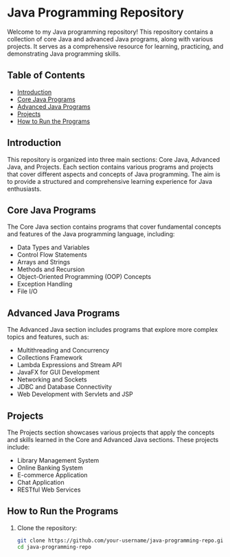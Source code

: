 # Java Programming Repository

Welcome to my Java programming repository! This repository contains a collection of core Java and advanced Java programs, along with various projects. It serves as a comprehensive resource for learning, practicing, and demonstrating Java programming skills.

## Table of Contents

- [Introduction](#introduction)
- [Core Java Programs](#core-java-programs)
- [Advanced Java Programs](#advanced-java-programs)
- [Projects](#projects)
- [How to Run the Programs](#how-to-run-the-programs)


## Introduction

This repository is organized into three main sections: Core Java, Advanced Java, and Projects. Each section contains various programs and projects that cover different aspects and concepts of Java programming. The aim is to provide a structured and comprehensive learning experience for Java enthusiasts.

## Core Java Programs

The Core Java section contains programs that cover fundamental concepts and features of the Java programming language, including:

- Data Types and Variables
- Control Flow Statements
- Arrays and Strings
- Methods and Recursion
- Object-Oriented Programming (OOP) Concepts
- Exception Handling
- File I/O

## Advanced Java Programs

The Advanced Java section includes programs that explore more complex topics and features, such as:

- Multithreading and Concurrency
- Collections Framework
- Lambda Expressions and Stream API
- JavaFX for GUI Development
- Networking and Sockets
- JDBC and Database Connectivity
- Web Development with Servlets and JSP

## Projects

The Projects section showcases various projects that apply the concepts and skills learned in the Core and Advanced Java sections. These projects include:

- Library Management System
- Online Banking System
- E-commerce Application
- Chat Application
- RESTful Web Services

## How to Run the Programs

1. Clone the repository:
   ```sh
   git clone https://github.com/your-username/java-programming-repo.git
   cd java-programming-repo
